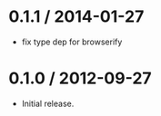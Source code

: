 
0.1.1 / 2014-01-27
==================

  * fix type dep for browserify

0.1.0 / 2012-09-27
==================

  * Initial release.
